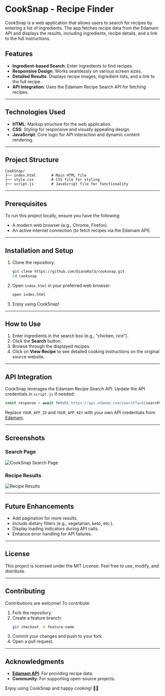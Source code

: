 # CookSnap - Recipe Finder

CookSnap is a web application that allows users to search for recipes by entering a list of ingredients. The app fetches recipe data from the Edamam API and displays the results, including ingredients, recipe details, and a link to the full instructions.

## Features
- **Ingredient-based Search**: Enter ingredients to find recipes.
- **Responsive Design**: Works seamlessly on various screen sizes.
- **Detailed Results**: Displays recipe images, ingredient lists, and a link to the full recipe.
- **API Integration**: Uses the Edamam Recipe Search API for fetching recipes.

---

## Technologies Used
- **HTML**: Markup structure for the web application.
- **CSS**: Styling for responsive and visually appealing design.
- **JavaScript**: Core logic for API interaction and dynamic content rendering.

---

## Project Structure
```
CookSnap/
├── index.html       # Main HTML file
├── style.css        # CSS file for styling
├── script.js        # JavaScript file for functionality
```

---

## Prerequisites
To run this project locally, ensure you have the following:
- A modern web browser (e.g., Chrome, Firefox).
- An active internet connection (to fetch recipes via the Edamam API).

---

## Installation and Setup

1. Clone the repository:
   ```bash
   git clone https://github.com/DianaKalU/cooksnap.git
   cd cooksnap
   ```

2. Open `index.html` in your preferred web browser:
   ```bash
   open index.html
   ```

3. Enjoy using CookSnap!

---

## How to Use

1. Enter ingredients in the search box (e.g., "chicken, rice").
2. Click the **Search** button.
3. Browse through the displayed recipes.
4. Click on **View Recipe** to see detailed cooking instructions on the original source website.

---

## API Integration
CookSnap leverages the Edamam Recipe Search API. Update the API credentials in `script.js` if needed:
```javascript
const response = await fetch(`https://api.edamam.com/search?q=${searchValue}&app_id=YOUR_APP_ID&app_key=YOUR_APP_KEY&from=0&to=10`);
```

Replace `YOUR_APP_ID` and `YOUR_APP_KEY` with your own API credentials from [Edamam](https://developer.edamam.com/).

---

## Screenshots
### Search Page
![CookSnap Search Page](path/to/screenshot1.png)

### Recipe Results
![Recipe Results](path/to/screenshot2.png)

---

## Future Enhancements
- Add pagination for more results.
- Include dietary filters (e.g., vegetarian, keto, etc.).
- Display loading indicators during API calls.
- Enhance error handling for API failures.

---

## License
This project is licensed under the MIT License. Feel free to use, modify, and distribute.

---

## Contributing
Contributions are welcome! To contribute:
1. Fork the repository.
2. Create a feature branch:
   ```bash
   git checkout -b feature-name
   ```
3. Commit your changes and push to your fork.
4. Open a pull request.

---

## Acknowledgments
- **[Edamam API](https://developer.edamam.com/)**: For providing recipe data.
- **Community**: For supporting open-source projects.

Enjoy using CookSnap and happy cooking! 🥗✨
